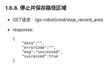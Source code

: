 ### 1.6.8. 停止并保存路径区域

  - GET请求　/gs-robot/cmd/stop_record_area

  - response:

    ```
    {
        "data":"",
        "errorCode":"",
        "msg":"successed",
        "successed":true
    }
    ```